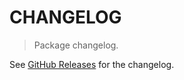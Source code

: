 # CHANGELOG

> Package changelog.

See [GitHub Releases](https://github.com/stdlib-js/blas-ext-base-dapxsumkbn2/releases) for the changelog.